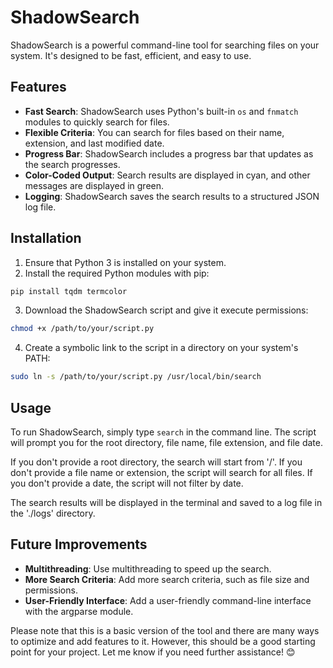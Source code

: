 # ShadowSearch

ShadowSearch is a powerful command-line tool for searching files on your system. It's designed to be fast, efficient, and easy to use.

## Features

- **Fast Search**: ShadowSearch uses Python's built-in `os` and `fnmatch` modules to quickly search for files.
- **Flexible Criteria**: You can search for files based on their name, extension, and last modified date.
- **Progress Bar**: ShadowSearch includes a progress bar that updates as the search progresses.
- **Color-Coded Output**: Search results are displayed in cyan, and other messages are displayed in green.
- **Logging**: ShadowSearch saves the search results to a structured JSON log file.

## Installation

1. Ensure that Python 3 is installed on your system.
2. Install the required Python modules with pip:

```bash
pip install tqdm termcolor
```

3. Download the ShadowSearch script and give it execute permissions:

```bash
chmod +x /path/to/your/script.py
```

4. Create a symbolic link to the script in a directory on your system's PATH:

```bash
sudo ln -s /path/to/your/script.py /usr/local/bin/search
```

## Usage

To run ShadowSearch, simply type `search` in the command line. The script will prompt you for the root directory, file name, file extension, and file date.

If you don't provide a root directory, the search will start from '/'. If you don't provide a file name or extension, the script will search for all files. If you don't provide a date, the script will not filter by date.

The search results will be displayed in the terminal and saved to a log file in the './logs' directory.

## Future Improvements

- **Multithreading**: Use multithreading to speed up the search.
- **More Search Criteria**: Add more search criteria, such as file size and permissions.
- **User-Friendly Interface**: Add a user-friendly command-line interface with the argparse module.

Please note that this is a basic version of the tool and there are many ways to optimize and add features to it. However, this should be a good starting point for your project. Let me know if you need further assistance! 😊